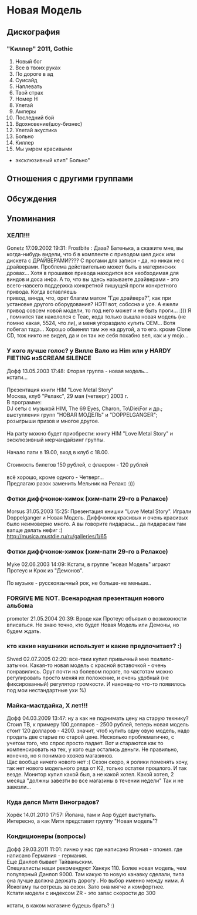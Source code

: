 # Новая Модель



## Дискография

### "Киллер" 2011, Gothic

01. Новый бог
02. Все в твоих руках
03. По дороге в ад
04. Суисайд
05. Наплевать
06. Твой страх
07. Номер Н
08. Улетай
09. Амперы
10. Последний бой
11. Вдохновение(шоу-бизнес)
12. Улетай акустика
13. Больно
14. Киллер
15. Мы умрем красивыми
+ эксклюзивный клип" Больно"


## Отношения с другими группами


## Обсуждения


## Упоминания

### ХЕЛП!!!

Gonetz 17.09.2002 19:31:
Frostbite : Дааа? Батенька, а скажите мне, вы когда-нибудь видели, что б в комплекте с приводом шел диск или дискета с ДРАЙВЕРАМИ???? С прогами для записи - да, но никак не с драйверами. Проблема действительно может быть в материнских дровах... Хотя в прошивке привода находится вся необходимая для виндов и доса инфа. А то, что вы здесь называете драйверами - это всего-навсего поддержка конкретной пишущей проги конкретного привода. Когда вставляешь <BR>привод, винда, что, орет благим матом "Где драйвера?", как при установке другого оборудования? НЭТ! вот, собссна и усе. А ежели привод совсем новой модели, то под него может и не быть проги... :))) Я , помнится так накололся с Teac, кода только вышла новая модель (не помню какая, 5524, что ли), и меня угораздило купить OEM... Вотя побегал тада... Хорошо обменял там же на другой, а то его. кроме Clone CD, тож никто не видел, да и он так же себя похабно вел, как и у mojo...

### У кого лучше голос? у Вилле Вало из Him или у HARDY FIETING изSCREAM SILENCE

Дофф 13.05.2003 17:48:
Фторая группа - новая модель...<BR>кстати... <BR><BR>Презентация книги HIM "Love Metal Story"  <BR>Москва, клуб "Релакс", 29 мая (четверг) 2003 г.<BR>В программе:<BR>DJ сеты с музыкой HIM, The 69 Eyes, Charon, To\Die\For и др.;<BR>выступления групп "НОВАЯ МОДЕЛЬ" и "DOPPELGANGER";<BR>розыгрыши призов и многое другое.<BR><BR>На party можно будет приобрести: книгу HIM "Love Metal Story" и эксклюзивный мерчандайзинг группы.<BR><BR>Начало пати в 19.00, вход в клуб с 18.00.<BR><BR>Стоимость билетов 150 рублей, с флаером - 120 рублей<BR> <BR>всё хорошо, кроме одного - Четверг...<BR>Предлагаю разок заменить Мельник на Релакс :)))

### Фотки диффчонок-химок (хим-пати 29-го в Релаксе)

Morsus 31.05.2003 15:25:
Презентация книшки "Love Metal Story". Играли Doppelganger и Новая Модель. Диффчонок красивых и очень красивых было неимоверно много. А вы говорите пидарасы... да пидарасам там вапще делать нефиг :)<BR><A HREF="http://musica.mustdie.ru/ru/galleries/1/65" target="_blank">http://musica.mustdie.ru/ru/galleries/1/65</A>

### Фотки диффчонок-химок (хим-пати 29-го в Релаксе)

Myke 02.06.2003 14:09:
Кстати, в группе "новая Модель" играют Протеус и Крок из "Демонов".<BR><BR>По музыке - русскоязычный рок, не больше-не меньше..

### FORGIVE ME NOT. Всенародная презентация нового альбома

promoter 21.05.2004 20:39:
Вроде как Протеус объявил о возможности вписаться. Не знаю точно, кто будет Новая Модель или Демоны, но будем ждать.

### кто какие наушники использует и какие предпочитает? :)

Shved  02.07.2005 02:20:
все-таки купил привычный мне пхилипс-затычки. Какая-то новая модель с красной вставочкой - очень понравились. Орут почти на болевом пороге, по частотам можно регулировать просто меняя их положение, и очень удобный (не фиксированный) регулятор громкости. И наконец-то что-то появилось под мои нестандартные ухи %)

### Майка-мастдайка, X лет!!!

Дофф 04.03.2009 13:47:
ну а как не поднимать цену на старую технику? Стоил ТВ, к примеру 100 долларов - 2500 рублей, теперь новая модель стоит 120 долларов - 4200. значит, чтоб купить одну овую модель, надо продать две старые по старой цене. Несколько проблематично, с учетом того, что спрос просто падает. Вот и стараются как то компенсировать на тех, у кого еще остались деньги. Не правильно, конечно, но я понимаю хозяев магазинов.<BR>Щас вообще ничего нового нет :( Сезон скоро, я ролики поменять хочу, так нет нового модельного ряда от К2, только остатки прошлого. И так везде. Монитор купил какой был, а не какой хотел. Какой хотел, 2 месяца "должны завезти во все магазины в течении недели" Так и не завезли...

### Куда делся Митя Виноградов?

Хорёк 14.01.2010 17:57:
Йопана, там и Аор будет выступать.<BR>Интересно, а как Митя представит группу "Новая модель"? 

### Кондиционеры (вопросы)

Дофф 29.03.2011 11:01:
лично у нас где написано Япония - япония. где написано Германия - германия.<BR>Еще Данлоп бывает Тайваньским.<BR>Специалисты наши рекомендуют Ханкук 110. Более новая модель, чем популярный Данлоп 9000. Там какую то новую канавку сделали, типа она лучше должна держать дорогу . Но выбор именно между ними. А Йокогаму ты сотрешь за сезон. Зато она мягче и комфортнее.<BR>Кстати модели с индексом ZR - это запас скорости до 300<BR><BR>кстати, в каком магазине будешь брать? :)


